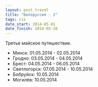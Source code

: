 ```yaml
---
layout: post_travel
title: "Белоруссия - 2"
tags: cis
date_start: 2014-05-01
date_finish: 2014-05-10
---
```


Третье майское путешествие.

* Минск: 01.05.2014 - 02.05.2014
* Гродно: 03.05.2014 - 04.05.2014
* Брест: 04.05.2014 - 06.05.2014
* Светлогорск: 07.05.2014 - 10.05.2014
* Бобруйск: 10.05.2014
* Могилёв: 10.05.2014
